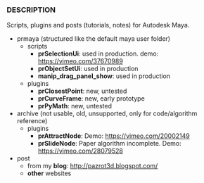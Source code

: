 ### DESCRIPTION
Scripts, plugins and posts (tutorials, notes) for Autodesk Maya. 
* prmaya (structured like the default maya user folder) 
  * scripts
    * __prSelectionUi__: used in production. demo: https://vimeo.com/37670989
    * __prObjectSetUi__: used in production
    * __manip_drag_panel_show__: used in production
  * plugins
    * __prClosestPoint__: new, untested 
    * __prCurveFrame__: new, early prototype
    * __prPyMath__: new, untested
* archive (not usable, old, unsupported, only for code/algorithm reference)
  * plugins
    * __prAttractNode__: Demo: https://vimeo.com/20002149
    * __prSlideNode__: Paper algorithm incomplete. Demo: https://vimeo.com/28079528
* post
   * from my __blog__: http://pazrot3d.blogspot.com/
   * __other__ websites


